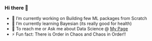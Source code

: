 ### Hi there 👋

- 🔭 I’m currently working on Building few ML packages from Scratch 
- 🌱 I’m currently learning Bayesian (its really good for health)
- 💬 To reach me or Ask me about Data Science @ [My Page](https://www.jitinkapila.com)
- ⚡ Fun fact: There is Order in Chaos and Chaos in Order!!
